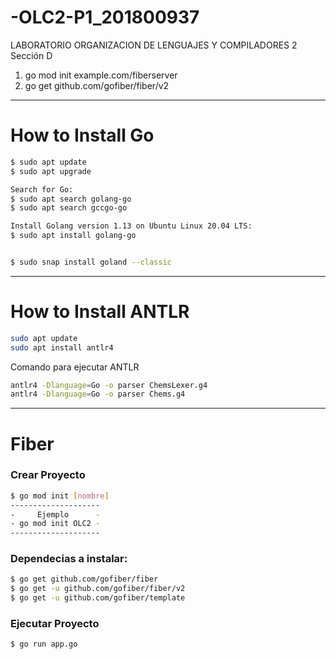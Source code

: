 # -OLC2-P1_201800937
LABORATORIO ORGANIZACION DE LENGUAJES Y COMPILADORES 2 Sección D



1) go mod init example.com/fiberserver
2) go get github.com/gofiber/fiber/v2


----------------------

# How to Install Go

```bash
$ sudo apt update
$ sudo apt upgrade

Search for Go:
$ sudo apt search golang-go
$ sudo apt search gccgo-go

Install Golang version 1.13 on Ubuntu Linux 20.04 LTS:
$ sudo apt install golang-go 


$ sudo snap install goland --classic

```
----------------------

# How to Install ANTLR

```bash
sudo apt update
sudo apt install antlr4
```
Comando para ejecutar ANTLR
```bash
antlr4 -Dlanguage=Go -o parser ChemsLexer.g4
antlr4 -Dlanguage=Go -o parser Chems.g4

```


----------------------

# Fiber

### Crear Proyecto
```bash
$ go mod init [nombre]
--------------------
-     Ejemplo      - 
- go mod init OLC2 -
--------------------
```

### Dependecias a instalar:
```bash
$ go get github.com/gofiber/fiber
$ go get -u github.com/gofiber/fiber/v2
$ go get -u github.com/gofiber/template
```

### Ejecutar Proyecto
```bash
$ go run app.go
```


